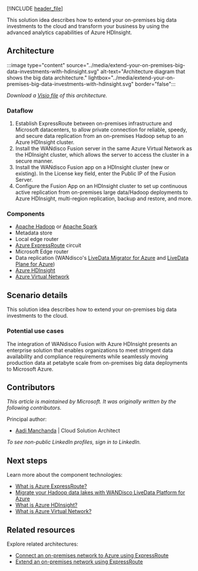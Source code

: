 [!INCLUDE [header_file](../../../includes/sol-idea-header.md)]

This solution idea describes how to extend your on-premises big data investments to the cloud and transform your business by using the advanced analytics capabilities of Azure HDInsight.

## Architecture

:::image type="content" source="../media/extend-your-on-premises-big-data-investments-with-hdinsight.svg" alt-text="Architecture diagram that shows the big data architecture." lightbox="../media/extend-your-on-premises-big-data-investments-with-hdinsight.svg" border="false":::

*Download a [Visio file](https://arch-center.azureedge.net/extend-your-on-premises-big-data-investments-with-hdinsight.vsdx) of this architecture.*

### Dataflow

  1. Establish ExpressRoute between on-premises infrastructure and Microsoft datacenters, to allow private connection for reliable, speedy, and secure data replication from an on-premises Hadoop setup to an Azure HDInsight cluster.
  1. Install the WANdisco Fusion server in the same Azure Virtual Network as the HDInsight cluster, which allows the server to access the cluster in a secure manner.
  1. Install the WANdisco Fusion app on a HDInsight cluster (new or existing). In the License key field, enter the Public IP of the Fusion Server.
  1. Configure the Fusion App on an HDInsight cluster to set up continuous active replication from on-premises large data/Hadoop deployments to Azure HDInsight, multi-region replication, backup and restore, and more.

### Components

- [Apache Hadoop](http://hadoop.apache.org) or [Apache Spark](http://spark.apache.org)
- Metadata store
- Local edge router
- [Azure ExpressRoute](https://azure.microsoft.com/services/expressroute) circuit
- Microsoft Edge router
- Data replication (WANdisco's [LiveData Migrator for Azure](https://azuremarketplace.microsoft.com/marketplace/apps/wandisco.ldma) and [LiveData Plane for Azure](https://azuremarketplace.microsoft.com/marketplace/apps/wandisco.ldma?tab=PlansAndPrice))
- [Azure HDInsight](https://azure.microsoft.com/services/hdinsight)
- [Azure Virtual Network](https://azure.microsoft.com/services/virtual-network)

## Scenario details

This solution idea describes how to extend your on-premises big data investments to the cloud.

### Potential use cases

The integration of WANdisco Fusion with Azure HDInsight presents an enterprise solution that enables organizations to meet stringent data availability and compliance requirements while seamlessly moving production data at petabyte scale from on-premises big data deployments to Microsoft Azure.

## Contributors

*This article is maintained by Microsoft. It was originally written by the following contributors.*

Principal author:

 * [Aadi Manchanda](https://www.linkedin.com/in/aadi-manchanda) | Cloud Solution Architect

*To see non-public LinkedIn profiles, sign in to LinkedIn.*

## Next steps

Learn more about the component technologies:

- [What is Azure ExpressRoute?](/azure/expressroute/expressroute-introduction)
- [Migrate your Hadoop data lakes with WANDisco LiveData Platform for Azure](https://azure.microsoft.com/blog/migrate-your-hadoop-data-lakes-with-wandisco-livedata-platform-for-azure)
- [What is Azure HDInsight?](/azure/hdinsight/hdinsight-overview)
- [What is Azure Virtual Network?](/azure/virtual-network/virtual-networks-overview)

## Related resources

Explore related architectures:

- [Connect an on-premises network to Azure using ExpressRoute](../../reference-architectures/hybrid-networking/expressroute-vpn-failover.yml)
- [Extend an on-premises network using ExpressRoute](../../reference-architectures/hybrid-networking/expressroute.yml)
